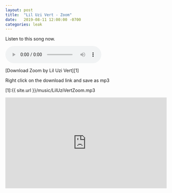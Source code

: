 ```yaml
---
layout: post
title:  "Lil Uzi Vert - Zoom"
date:   2019-08-11 12:00:00 -0700
categories: leak
---
```

Listen to this song now.

<audio controls>
  <source src="https://venomthearchives.github.io/music/LilUziVertZoom.mp3" type="audio/mpeg">
</audio>

[Download Zoom by Lil Uzi Vert][1]

Right click on the download link and save as mp3

[1]:{{ site.url }}/music/LilUziVertZoom.mp3

<style>.embed-container { position: relative; padding-bottom: 56.25%; height: 0; overflow: hidden; max-width: 100%; } .embed-container iframe, .embed-container object, .embed-container embed { position: absolute; top: 0; left: 0; width: 100%; height: 100%; }</style><div class='embed-container'><iframe width='560' height='315' src='https://www.youtube.com/embed/Ho1vblRjGpE' frameborder='0' allow='accelerometer; autoplay; encrypted-media; gyroscope; picture-in-picture' allowfullscreen></iframe></div>
